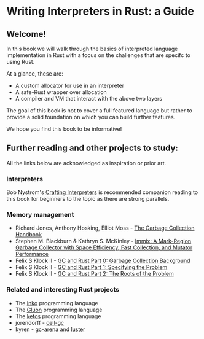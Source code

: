 # Writing Interpreters in Rust: a Guide

## Welcome!

In this book we will walk through the basics of interpreted language
implementation in Rust with a focus on the challenges that are specifc
to using Rust.

At a glance, these are:

* A custom allocator for use in an interpreter
* A safe-Rust wrapper over allocation
* A compiler and VM that interact with the above two layers

The goal of this book is not to cover a full featured language but rather to
provide a solid foundation on which you can build further features.

We hope you find this book to be informative!


## Further reading and other projects to study:

All the links below are acknowledged as inspiration or prior art.

### Interpreters

Bob Nystrom's [Crafting Interpreters](http://craftinginterpreters.com/)
is recommended companion reading to this book for beginners to the topic
as there are strong parallels.

### Memory management

* Richard Jones, Anthony Hosking, Elliot Moss - [The Garbage Collection Handbook](http://gchandbook.org/)
* Stephen M. Blackburn & Kathryn S. McKinley -
  [Immix: A Mark-Region Garbage Collector with Space Efficiency, Fast Collection, and Mutator Performance](http://www.cs.utexas.edu/users/speedway/DaCapo/papers/immix-pldi-2008.pdf)
* Felix S Klock II - [GC and Rust Part 0: Garbage Collection Background](http://blog.pnkfx.org/blog/2015/10/27/gc-and-rust-part-0-how-does-gc-work/)
* Felix S Klock II - [GC and Rust Part 1: Specifying the Problem](http://blog.pnkfx.org/blog/2015/11/10/gc-and-rust-part-1-specing-the-problem/)
* Felix S Klock II - [GC and Rust Part 2: The Roots of the Problem](http://blog.pnkfx.org/blog/2016/01/01/gc-and-rust-part-2-roots-of-the-problem/)

### Related and interesting Rust projects

* The [Inko](https://gitlab.com/inko-lang/inko) programming language
* The [Gluon](https://github.com/gluon-lang/gluon) programming language
* The [ketos](https://github.com/murarth/ketos) programming language
* jorendorff - [cell-gc](https://github.com/jorendorff/cell-gc)
* kyren - [gc-arena](https://github.com/kyren/gc-arena) and [luster](https://github.com/kyren/luster)

